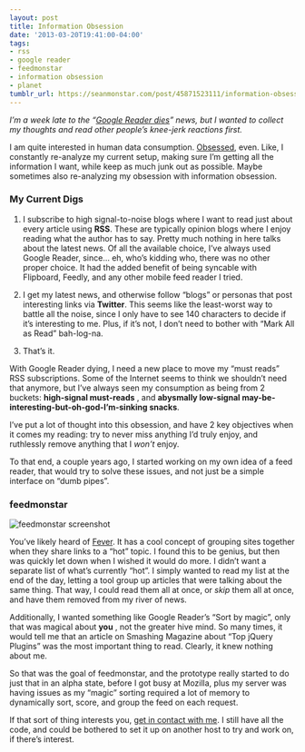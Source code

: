 ```yaml
---
layout: post
title: Information Obsession
date: '2013-03-20T19:41:00-04:00'
tags:
- rss
- google reader
- feedmonstar
- information obsession
- planet
tumblr_url: https://seanmonstar.com/post/45871523111/information-obsession
---
```

_I’m a week late to the “[Google Reader dies](http://googlereader.blogspot.com/2013/03/powering-down-google-reader.html)” news, but I wanted to collect my thoughts and read other people’s knee-jerk reactions first._

I am quite interested in human data consumption. [Obsessed](http://seanmonstar.com/blog/2010-09-03-prioritizing-my-tiny-inbox/), even. Like, I constantly re-analyze my current setup, making sure I’m getting all the information I want, while keep as much junk out as possible. Maybe sometimes also re-analyzing my obsession with information obsession.

### My Current Digs

1. I subscribe to high signal-to-noise blogs where I want to read just about every article using **RSS**. These are typically opinion blogs where I enjoy reading what the author has to say. Pretty much nothing in here talks about the latest news. Of all the available choice, I’ve always used Google Reader, since… eh, who’s kidding who, there was no other proper choice. It had the added benefit of being syncable with Flipboard, Feedly, and any other mobile feed reader I tried.

2. I get my latest news, and otherwise follow “blogs” or personas that post interesting links via **Twitter**. This seems like the least-worst way to battle all the noise, since I only have to see 140 characters to decide if it’s interesting to me. Plus, if it’s not, I don’t need to bother with “Mark All as Read” bah-log-na.

3. That’s it.

With Google Reader dying, I need a new place to move my “must reads” RSS subscriptions. Some of the Internet seems to think we shouldn’t need that anymore, but I’ve always seen my consumption as being from 2 buckets: **high-signal must-reads** , and **abysmally low-signal may-be-interesting-but-oh-god-I’m-sinking snacks**.

I’ve put a lot of thought into this obsession, and have 2 key objectives when it comes my reading: try to never miss anything I’d truly enjoy, and ruthlessly remove anything that I _won’t_ enjoy.

To that end, a couple years ago, I started working on my own idea of a feed reader, that would try to solve these issues, and not just be a simple interface on “dumb pipes”.

### feedmonstar

![feedmonstar screenshot](https://lh4.googleusercontent.com/-rOZZHV3CSPk/TkQWjE8L0yI/AAAAAAAAANs/9daDF17aWVs/s910/feedmonstar.jpg)

You’ve likely heard of [Fever](http://feedafever.com). It has a cool concept of grouping sites together when they share links to a “hot” topic. I found this to be genius, but then was quickly let down when I wished it would do more. I didn’t want a separate list of what’s currently “hot”. I simply wanted to read my list at the end of the day, letting a tool group up articles that were talking about the same thing. That way, I could read them all at once, or _skip_ them all at once, and have them removed from my river of news.

Additionally, I wanted something like Google Reader’s “Sort by magic”, only that was magical about **you** , not the greater hive mind. So many times, it would tell me that an article on Smashing Magazine about “Top jQuery Plugins” was the most important thing to read. Clearly, it knew nothing about me.

So that was the goal of feedmonstar, and the prototype really started to do just that in an alpha state, before I got busy at Mozilla, plus my server was having issues as my “magic” sorting required a lot of memory to dynamically sort, score, and group the feed on each request.

If that sort of thing interests you, [get in contact with me](http://seanmonstar.com/about). I still have all the code, and could be bothered to set it up on another host to try and work on, if there’s interest.

